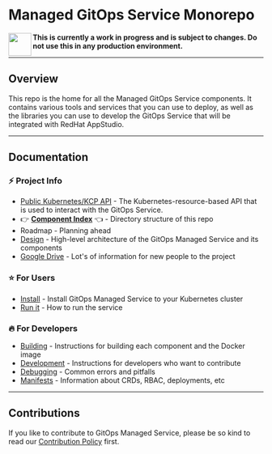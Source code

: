 # Managed GitOps Service Monorepo

<image width="45" align="left" src="https://user-images.githubusercontent.com/242652/138285004-b27d55b3-163b-4fe3-a8ff-6c34518044bd.png">

**This is currently a work in progress and is subject to changes. Do not use this in any production environment.**

---

## Overview

This repo is the home for all the Managed GitOps Service components.
It contains various tools and services that you can use to deploy, as well as the libraries you can use to develop the GitOps Service that will be integrated with RedHat AppStudio.

---

## Documentation

### ⚡ Project Info
* [Public Kubernetes/KCP API](./docs/api.md) - The Kubernetes-resource-based API that is used to interact with the GitOps Service.
* 👉 **[Component Index](./docs/components.md)** 👈 - Directory structure of this repo
* Roadmap - Planning ahead
* [Design] - High-level architecture of the GitOps Managed Service and its components
* [Google Drive] - Lot's of information for new people to the project

### ⭐ For Users

* [Install](./docs/install.md) - Install GitOps Managed Service to your Kubernetes cluster
* [Run it](./docs/run.md) - How to run the service

### 🔥 For Developers

* [Building](./docs/building.md) - Instructions for building each component and the Docker image
* [Development](./docs/development.md) - Instructions for developers who want to contribute
* [Debugging](./docs/debug.md) - Common errors and pitfalls
* [Manifests](./docs/manifests.md) - Information about CRDs, RBAC, deployments, etc

---

## Contributions

If you like to contribute to GitOps Managed Service, please be so kind to read our [Contribution Policy](./docs/CONTRIBUTING.md) first.

[Backend Shared]: https://github.com/redhat-appstudio/managed-gitops/tree/main/backend-shared
[Backend]: https://github.com/redhat-appstudio/managed-gitops/tree/main/backend
[Cluster-Agent]: https://github.com/redhat-appstudio/managed-gitops/tree/main/cluster-agent
[Load Test]: https://github.com/redhat-appstudio/managed-gitops/tree/main/utilities/load-test#argo-cd-load-test-utility
[Manifests]: https://github.com/redhat-appstudio/managed-gitops/tree/main/manifests
[KinD]: https://kind.sigs.k8s.io/docs/user/quick-start/
[k3s]: https://k3s.io/
[EventLoop]: https://github.com/redhat-appstudio/managed-gitops/tree/main/backend/eventloop
[ArgoCD Application CR]: https://argo-cd.readthedocs.io/en/stable/operator-manual/declarative-setup/
[Another Event-Loop]: https://github.com/redhat-appstudio/managed-gitops/blob/main/cluster-agent/controllers/managed-gitops/eventloop
[GitOps Operation Controller]: https://github.com/redhat-appstudio/managed-gitops/blob/main/cluster-agent/controllers/managed-gitops/operation_controller.go
[ArgoCD Application Controller]: https://github.com/redhat-appstudio/managed-gitops/blob/main/cluster-agent/controllers/argoproj.io/application_controller.go
[Docker]: https://www.docker.com/
[db-schema]: https://github.com/redhat-appstudio/managed-gitops/blob/main/db-schema.sql
[psql.sh]: https://github.com/redhat-appstudio/managed-gitops/blob/main/psql.sh
[Operation CRD]: https://github.com/redhat-appstudio/managed-gitops/blob/main/backend-shared/config/crd/bases/managed-gitops.redhat.com_operations.yaml
[routes]: https://github.com/redhat-appstudio/managed-gitops/tree/main/backend/routes
[Design]: https://docs.google.com/document/d/1e1UwCbwK-Ew5ODWedqp_jZmhiZzYWaxEvIL-tqebMzo/edit#heading=h.s0hdo22ap5cp
[Google Drive]: https://drive.google.com/drive/u/0/folders/1p_yIOJ1WLu-lqz-BVDn076l1K1pEOc1d
